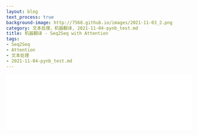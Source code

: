```yaml
---
layout: blog
text_process: true
background-image: http://7568.github.io/images/2021-11-03_2.png
category: 文本处理，机器翻译, 2021-11-04-pynb_test.md
title: 机器翻译 - Seq2Seq with Attention
tags:
- Seq2Seq
- Attention
- 文本处理
- 2021-11-04-pynb_test.md
---
```


<iframe   src="htmls/2021-11-04-test_000.html" id="external-frame" style="width:100%;" onload="setIframeHeight(this)" frameborder="0" scrolling="no">
          Viewer requires iframe.
</iframe>